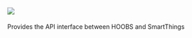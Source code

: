 # ![](https://raw.githubusercontent.com/hoobs-org/HOOBS/master/docs/logo.png)
Provides the API interface between HOOBS and SmartThings
